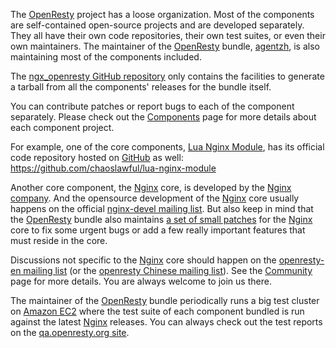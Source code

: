 <!---
    @title         Getting Involved
    @creator       Yichun Zhang
    @created       2013-08-03 04:25 GMT
    @modifier      Yichun Zhang
    @modifier_link yichun-zhang
    @modified      2013-08-03 04:42 GMT
    @changes       7
--->

The [OpenResty](openresty.html) project has a loose organization. Most of the components are self-contained open-source projects and are developed separately. They all have their own code repositories, their own test suites, or even their own maintainers. The maintainer of the [OpenResty](openresty.html) bundle, [agentzh](yichun-zhang.html), is also maintaining most of the components included.

The [ngx_openresty GitHub repository](https://github.com/agentzh/ngx_openresty/) only contains the facilities to generate a tarball from all the components' releases for the bundle itself.

You can contribute patches or report bugs to each of the component separately. Please check out the [Components](components.html) page for more details about each component project.

For example, one of the core components, [Lua Nginx Module](lua-nginx-module.html), has its official code repository hosted on [GitHub](github.html) as well: https://github.com/chaoslawful/lua-nginx-module

Another core component, the [Nginx](nginx.html) core, is developed by the [Nginx company](http://nginx.com). And the opensource development of the [Nginx](nginx.html) core usually happens on the official [nginx-devel mailing list](http://mailman.nginx.org/mailman/listinfo/nginx-devel). But also keep in mind that the [OpenResty](openresty.html) bundle also maintains [a set of small patches](https://github.com/agentzh/ngx_openresty/tree/master/patches/) for the [Nginx](nginx.html) core to fix some urgent bugs or add a few really important features that must reside in the core.

Discussions not specific to the [Nginx](nginx.html) core should happen on the [openresty-en mailing list](https://groups.google.com/group/openresty-en) (or the [openresty Chinese mailing list](https://groups.google.com/group/openresty)). See the [Community](community.html) page for more details. You are always welcome to join us there.

The maintainer of the [OpenResty](openresty.html) bundle periodically runs a big test cluster on [Amazon EC2](http://aws.amazon.com/ec2/) where the test suite of each component bundled is run against the latest [Nginx](nginx.html) releases. You can always check out the test reports on the [qa.openresty.org site](http://qa.openresty.org).

